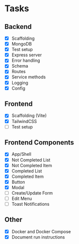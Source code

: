 # Tasks

## Backend

- [x] Scaffolding
- [x] MongoDB
- [x] Test setup
- [x] Express server
- [x] Error handling
- [x] Schema
- [x] Routes
- [x] Service methods
- [x] Logging
- [x] Config

## Frontend

- [x] Scaffolding (Vite)
- [x] TailwindCSS
- [ ] Test setup

## Frontend Components

- [x] App/Shell
- [x] Not Completed List
- [x] Not Completed Item
- [x] Completed List
- [x] Completed Item
- [x] Button
- [x] Modal
- [ ] Create/Update Form
- [ ] Edit Menu
- [ ] Toast Notifications

## Other

- [x] Docker and Docker Compose
- [x] Document run instructions